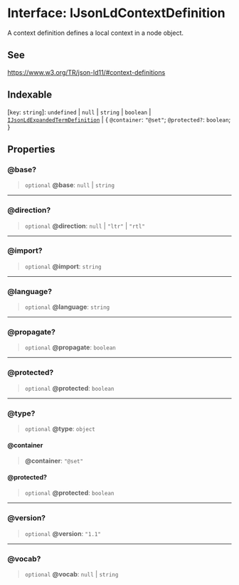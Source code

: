 # Interface: IJsonLdContextDefinition

A context definition defines a local context in a node object.

## See

https://www.w3.org/TR/json-ld11/#context-definitions

## Indexable

\[`key`: `string`\]: `undefined` \| `null` \| `string` \| `boolean` \| [`IJsonLdExpandedTermDefinition`](../type-aliases/IJsonLdExpandedTermDefinition.md) \| \{ `@container`: `"@set"`; `@protected?`: `boolean`; \}

## Properties

### @base?

> `optional` **@base**: `null` \| `string`

***

### @direction?

> `optional` **@direction**: `null` \| `"ltr"` \| `"rtl"`

***

### @import?

> `optional` **@import**: `string`

***

### @language?

> `optional` **@language**: `string`

***

### @propagate?

> `optional` **@propagate**: `boolean`

***

### @protected?

> `optional` **@protected**: `boolean`

***

### @type?

> `optional` **@type**: `object`

#### @container

> **@container**: `"@set"`

#### @protected?

> `optional` **@protected**: `boolean`

***

### @version?

> `optional` **@version**: `"1.1"`

***

### @vocab?

> `optional` **@vocab**: `null` \| `string`
